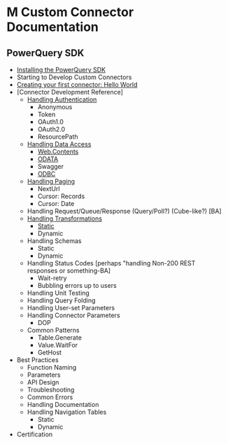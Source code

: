# M Custom Connector Documentation

## PowerQuery SDK

* [Installing the PowerQuery SDK](InstallingSDK.md)
* Starting to Develop Custom Connectors
* [Creating your first connector: Hello World](CreatingFirstConnector.md)
* [Connector Development Reference]
    * [Handling Authentication](HandlingAuthentication.md)
    	* Anonymous
    	* Token
    	* OAuth1.0
    	* OAuth2.0
    	* ResourcePath
    * [Handling Data Access](HandlingDataAccess.md)
    	* [Web.Contents](Web.Contents.md)
    	* [ODATA](Odata.Feed.md)
    	* Swagger
    	* [ODBC](Odbc.DataSource.md)
    * [Handling Paging](HandlingPaging.md)
    	* NextUrl
    	* Cursor: Records
    	* Cursor: Date
    * Handling Request/Queue/Response (Query/Poll?) (Cube-like?) [BA]
    * [Handling Transformations](Transformations.md)
    	* [Static](Transformations.md#Static)
    	* Dynamic
    * Handling Schemas
    	* Static
    	* Dynamic
    * Handling Status Codes [perhaps "handling Non-200 REST responses or something-BA]
    	* Wait-retry
    	* Bubbling errors up to users
    * Handling Unit Testing
    * Handling Query Folding
    * Handling User-set Parameters
    * Handling Connector Parameters
    	* DOP
    * Common Patterns
    	* Table.Generate
    	* Value.WaitFor
    	* GetHost
* Best Practices
	* Function Naming
	* Parameters
	* API Design
	* Troubleshooting
    * Common Errors
    * Handling Documentation
    * Handling Navigation Tables
    	* Static
    	* Dynamic
* Certification
